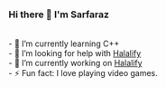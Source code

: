 ### Hi there 👋 I'm Sarfaraz
<br>
- 🌱 I’m currently learning C++
<br>
- 🤔 I’m looking for help with <a href="https://github.com/MOHAMMAD-SARFARAZ-AFZAL/halalify.git">Halalify</a>
<br>
- 🔭 I’m currently working on <a href="https://github.com/MOHAMMAD-SARFARAZ-AFZAL/halalify.git">Halalify</a>
<br>
- ⚡ Fun fact: I love playing video games.
